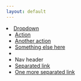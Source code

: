 ```yaml
---
layout: default
---
```




<div class="hero-unit">

<li class="dropdown">
<a href="#" class="dropdown-toggle" data-toggle="dropdown">Dropdown <b class="caret"></b></a>
<ul class="dropdown-menu">
<li><a href="#">Action</a></li>
<li><a href="#">Another action</a></li>
<li><a href="#">Something else here</a></li>
<li class="divider"></li>
<li class="nav-header">Nav header</li>
<li><a href="#">Separated link</a></li>
<li><a href="#">One more separated link</a></li>
</ul>
</li>

</div>
